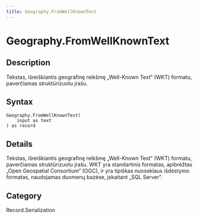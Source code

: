 ```yaml
---
title: Geography.FromWellKnownText
---
```


# Geography.FromWellKnownText


## Description

Tekstas, išreiškiantis geografinę reikšmę „Well-Known Text“ (WKT) formatu, paverčiamas struktūrizuotu įrašu.


## Syntax

```powerquery
Geography.FromWellKnownText(
    input as text
) as record
```


## Details

Tekstas, išreiškiantis geografinę reikšmę „Well-Known Text“ (WKT) formatu, paverčiamas struktūrizuotu įrašu. WKT yra standartinis formatas, apibrėžtas „Open Geospatial Consortium“ (OGC), ir yra tipiškas nuoseklaus išdėstymo formatas, naudojamas duomenų bazėse, įskaitant „SQL Server“.



## Category
Record.Serialization
